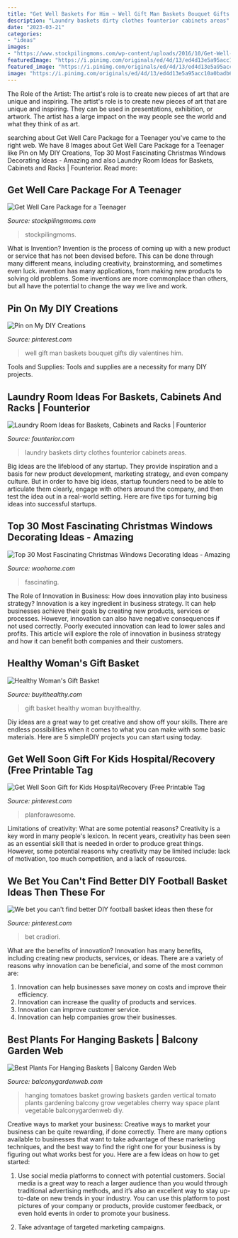 ```yaml
---
title: "Get Well Baskets For Him ~ Well Gift Man Baskets Bouquet Gifts Diy Valentines Him"
description: "Laundry baskets dirty clothes founterior cabinets areas"
date: "2023-03-21"
categories:
- "ideas"
images:
- "https://www.stockpilingmoms.com/wp-content/uploads/2016/10/Get-Well-Care-Package-for-a-Teenager.jpg"
featuredImage: "https://i.pinimg.com/originals/ed/4d/13/ed4d13e5a95acc10a0badb6e777c5493.jpg"
featured_image: "https://i.pinimg.com/originals/ed/4d/13/ed4d13e5a95acc10a0badb6e777c5493.jpg"
image: "https://i.pinimg.com/originals/ed/4d/13/ed4d13e5a95acc10a0badb6e777c5493.jpg"
---
```



The Role of the Artist: The artist's role is to create new pieces of art that are unique and inspiring.
The artist's role is to create new pieces of art that are unique and inspiring. They can be used in presentations, exhibition, or artwork. The artist has a large impact on the way people see the world and what they think of as art.

	

		
searching about Get Well Care Package for a Teenager you've came to the right web. We have 8 Images about Get Well Care Package for a Teenager like Pin on My DIY Creations, Top 30 Most Fascinating Christmas Windows Decorating Ideas - Amazing and also Laundry Room Ideas for Baskets, Cabinets and Racks | Founterior. Read more:
		
    
## Get Well Care Package For A Teenager

<img loading=lazy src="https://www.stockpilingmoms.com/wp-content/uploads/2016/10/Get-Well-Care-Package-for-a-Teenager.jpg" onerror="this.onerror=null;this.src='https://tse3.mm.bing.net/th?id=OIP.UnD-4WD__D3ahej7wbN4vwHaJ4&amp;pid=15.1';" alt="Get Well Care Package for a Teenager">

_Source: stockpilingmoms.com_

>stockpilingmoms. 

	

What is Invention?
Invention is the process of coming up with a new product or service that has not been devised before. This can be done through many different means, including creativity, brainstorming, and sometimes even luck. invention has many applications, from making new products to solving old problems. Some inventions are more commonplace than others, but all have the potential to change the way we live and work.

    
## Pin On My DIY Creations

<img loading=lazy src="https://i.pinimg.com/originals/ed/4d/13/ed4d13e5a95acc10a0badb6e777c5493.jpg" onerror="this.onerror=null;this.src='https://tse3.mm.bing.net/th?id=OIP._DikgeTC7sZS-dHWnQC5ggHaJ4&amp;pid=15.1';" alt="Pin on My DIY Creations">

_Source: pinterest.com_

>well gift man baskets bouquet gifts diy valentines him. 

	

Tools and Supplies:
Tools and supplies are a necessity for many DIY projects.

    
## Laundry Room Ideas For Baskets, Cabinets And Racks | Founterior

<img loading=lazy src="http://founterior.com/wp-content/uploads/2014/11/White-laundry-baskets-with-dirty-clothes.jpg" onerror="this.onerror=null;this.src='https://tse4.mm.bing.net/th?id=OIP.1msmVRqUq69KACEUkwJ0iQHaLL&amp;pid=15.1';" alt="Laundry Room Ideas for Baskets, Cabinets and Racks | Founterior">

_Source: founterior.com_

>laundry baskets dirty clothes founterior cabinets areas. 

	

Big ideas are the lifeblood of any startup. They provide inspiration and a basis for new product development, marketing strategy, and even company culture. But in order to have big ideas, startup founders need to be able to articulate them clearly, engage with others around the company, and then test the idea out in a real-world setting. Here are five tips for turning big ideas into successful startups.

    
## Top 30 Most Fascinating Christmas Windows Decorating Ideas - Amazing

<img loading=lazy src="https://www.woohome.com/wp-content/uploads/2015/11/christmas-window-decoration-24.jpg" onerror="this.onerror=null;this.src='https://tse1.mm.bing.net/th?id=OIP.i09pgVPAxYS1dRxjfZBrCwHaKV&amp;pid=15.1';" alt="Top 30 Most Fascinating Christmas Windows Decorating Ideas - Amazing">

_Source: woohome.com_

>fascinating. 

	

The Role of Innovation in Business: How does innovation play into business strategy?
Innovation is a key ingredient in business strategy. It can help businesses achieve their goals by creating new products, services or processes. However, innovation can also have negative consequences if not used correctly. Poorly executed innovation can lead to lower sales and profits. This article will explore the role of innovation in business strategy and how it can benefit both companies and their customers.

    
## Healthy Woman&#039;s Gift Basket

<img loading=lazy src="https://buyithealthy.com/images/F132348760.jpg" onerror="this.onerror=null;this.src='https://tse2.mm.bing.net/th?id=OIP.OnsmUnBZXfR4QHUV7EZnAwHaHy&amp;pid=15.1';" alt="Healthy Woman&#039;s Gift Basket">

_Source: buyithealthy.com_

>gift basket healthy woman buyithealthy. 

	

Diy ideas are a great way to get creative and show off your skills. There are endless possibilities when it comes to what you can make with some basic materials. Here are 5 simpleDIY projects you can start using today.

    
## Get Well Soon Gift For Kids Hospital/Recovery (Free Printable Tag

<img loading=lazy src="https://i.pinimg.com/736x/5e/77/a7/5e77a767db3cf971f87bf9c241c5210a.jpg" onerror="this.onerror=null;this.src='https://tse1.mm.bing.net/th?id=OIP.q3FJJvY4-8oryOCiP-Y9_AHaLH&amp;pid=15.1';" alt="Get Well Soon Gift for Kids Hospital/Recovery (Free Printable Tag">

_Source: pinterest.com_

>planforawesome. 

	

Limitations of creativity: What are some potential reasons?
Creativity is a key word in many people's lexicon. In recent years, creativity has been seen as an essential skill that is needed in order to produce great things. However, some potential reasons why creativity may be limited include: lack of motivation, too much competition, and a lack of resources.

    
## We Bet You Can&#039;t Find Better DIY Football Basket Ideas Then These For

<img loading=lazy src="https://i.pinimg.com/736x/a8/d6/13/a8d6130a811e1d16c9fbd717b02078a0.jpg" onerror="this.onerror=null;this.src='https://tse3.mm.bing.net/th?id=OIP.SQtkrTUthMmaeugQVX0COwHaLH&amp;pid=15.1';" alt="We bet you can&#039;t find better DIY football basket ideas then these for">

_Source: pinterest.com_

>bet cradiori. 

	

What are the benefits of innovation?
Innovation has many benefits, including creating new products, services, or ideas. There are a variety of reasons why innovation can be beneficial, and some of the most common are: 
1. Innovation can help businesses save money on costs and improve their efficiency.
2. Innovation can increase the quality of products and services.
3. Innovation can improve customer service.
4. Innovation can help companies grow their businesses.

    
## Best Plants For Hanging Baskets | Balcony Garden Web

<img loading=lazy src="http://balconygardenweb.com/wp-content/uploads/2016/06/f74401f86d3cd1894c560ca626a8f80f.jpg" onerror="this.onerror=null;this.src='https://tse3.mm.bing.net/th?id=OIP.Di30Q8oFTEjCddXMLs8DdgHaLK&amp;pid=15.1';" alt="Best Plants For Hanging Baskets | Balcony Garden Web">

_Source: balconygardenweb.com_

>hanging tomatoes basket growing baskets garden vertical tomato plants gardening balcony grow vegetables cherry way space plant vegetable balconygardenweb diy. 

	

Creative ways to market your business:
Creative ways to market your business can be quite rewarding, if done correctly. There are many options available to businesses that want to take advantage of these marketing techniques, and the best way to find the right one for your business is by figuring out what works best for you. Here are a few ideas on how to get started: 
1. Use social media platforms to connect with potential customers. Social media is a great way to reach a larger audience than you would through traditional advertising methods, and it’s also an excellent way to stay up-to-date on new trends in your industry. You can use this platform to post pictures of your company or products, provide customer feedback, or even hold events in order to promote your business. 

2. Take advantage of targeted marketing campaigns.

